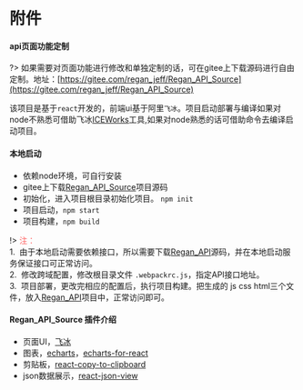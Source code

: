 # 附件

#### api页面功能定制

?> 如果需要对页面功能进行修改和单独定制的话，可在gitee上下载源码进行自由定制。地址：[https://gitee.com/regan_jeff/Regan_API_Source](https://gitee.com/regan_jeff/Regan_API_Source)

该项目是基于`react`开发的，前端ui基于阿里`飞冰`。项目启动部署与编译如果对node不熟悉可借助飞冰[ICEWorks](https://alibaba.github.io/ice/iceworks)工具,如果对node熟悉的话可借助命令去编译启动项目。

#### 本地启动
 - 依赖node环境，可自行安装
 - gitee上下载[Regan_API_Source](https://gitee.com/regan_org/Regan_API_Source)项目源码
 - 初始化，进入项目根目录初始化项目。 `npm init`
 - 项目启动，`npm start`
 - 项目构建，`npm build`

!> <span style="color:#f66">注：</span><br>
  1.&nbsp;&nbsp;由于本地启动需要依赖接口，所以需要下载[Regan_API](https://github.com/zhangbiy/regan_api)源码，并在本地启动服务保证接口可正常访问。<br>
  2.&nbsp;&nbsp;修改跨域配置，修改根目录文件 `.webpackrc.js`，指定API接口地址。<br>
  3.&nbsp;&nbsp;项目部署，更改完相应的配置后，执行项目构建。把生成的 js css html三个文件，放入[Regan_API](https://github.com/zhangbiy/regan_api)项目中，正常访问即可。

#### Regan_API_Source 插件介绍

  - 页面UI，[飞冰](https://alibaba.github.io/ice)
  - 图表，[echarts](https://www.npmjs.com/package/echarts)，[echarts-for-react](https://www.npmjs.com/package/echarts-for-react)
  - 剪贴板，[react-copy-to-clipboard](https://www.npmjs.com/package/react-copy-to-clipboard)
  - json数据展示，[react-json-view](https://www.npmjs.com/package/react-json-view)
